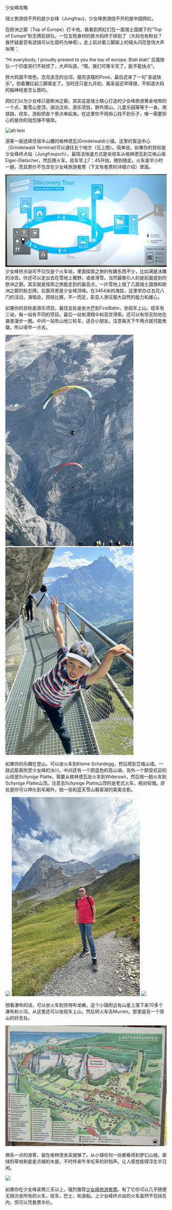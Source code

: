 少女峰攻略

瑞士旅游绕不开的是少女峰（Jungfrau)，少女峰旅游绕不开的是中国网红。

在欧洲之巅（Top of Europe）打卡地，我看到网红们在一面瑞士国旗下的“Top of Europe”标志牌前排队。一位五短身材的胖大妈终于排到了（大妈也有粉丝？我怀疑是否有滤镜可以化腐朽为神奇），走上前对着三脚架上的镜头闪亮登场大声吆喝：

“Hi everybody, I proudly present to you the top of europe. Blah blah” 后面排队一个印度哥们不耐烦了，大声叫道，“喂，我们可等半天了，能不能快点”。

胖大妈面不改色，念完该念的台词，摆完该摆的Pose，最后还来了一句“圣诞快乐”。扭着腰扛起三脚架走了。当时还只是九月初，离圣诞还早得很，不知道大妈的脑神经是怎么搭的。

网红们以为少女峰只是欧洲之巅，其实这是瑞士精心打造的少女峰旅游黄金地带的一个点，集雪山登顶，湖泊泛舟，游乐项目，野外爬山，儿童乐园等等于一身。用铁路，缆车，游船把各个景点串起来。在这里你不用担心找不到乐子，唯一需要担心的是你的钱包够不够厚。

![alt text](pics/jungfrau.png)

游客一般选择住宿半山腰的格林德瓦(Grindelwald)小镇。这里的客运中心（Grindelwald Terminal)可以通往五个地方（见上图）。简单说，如果你的目标是少女峰终点站（Jungfraujoch），最简洁快速方式是坐缆车从格林德瓦到艾格山墙Eiger-Gletscher，然后换火车。缆车早上7：45开始，随到随走。火车是半小时一趟，而且票价不包含在少女峰旅游套票（下文有套票的详细介绍）里面。

![alt text](pics/discover-tour.jpg)
少女峰终点站可不仅仅是个火车站，里面探索之旅的有趣东西不少，比如满是冰雕的冰宫。你还可以走出去在雪地上撒野，或者滑雪。当然最吸引人的是前面提到的欧洲之巅。其实就是探索之旅能走到的最高点，一片雪地上插了几面瑞士国旗和欧洲之巅的标志牌。后面背景是少女峰顶峰。在3454米的海拔，这里举办过五花八门的活动，演唱会，网球比赛，不一而足，彰显人类征服大自然的能力和雄心。

如果你的目标是游乐项目，最佳去处是坐大巴到FirstBahn，坐缆车上山。缆车有三站，每一站有不同的项目。最后一站有滑翔伞和高空滑索。还可以有惊无险地在悬崖漫步一圈。中间一站有山地三轮车，适合小朋友。注意每天下午两点就可能售罄。所以得早一点去。

<img src=pics/paraglide.png width=400>
<img src=pics/cliffwalk.jpg width=400>

如果你的乐趣在登山，可以坐火车到Kleine Scheidegg，然后爬到艾格山墙。一路近距离欣赏少女峰的冰川，中间还有一个蔚蓝色的高山湖。另外一个颇受欢迎的山径是Schynige Platte。需要从格林德瓦坐火车到Widerswii，然后倒一趟火车到Schynige Platte山顶。注意去Schynige Platte山顶的是老式火车，相对较慢。好处是你可以伸头到车厢外，拍一张和蓝天雪山翡翠湖的美美合影。

<img src=pics/hiking1.jpg width=400>
<img src=pics/hiking2.jpg width=400>
<img src=pics/hiking-lake.jpg>

想看瀑布的话，可以坐火车到劳特布龙嫩。这个小镇附近有山崖上落下来70多个瀑布和小河。从这里还可以坐缆车上山，然后转火车去Murren。那里是另一个爬山的好去处。

<img src=pics/lauterbrunnen.jpg>

佛系一点的游客，留在格林德发呆就够了。从小镇任何一处都看得到梦幻山坡。翠绿的草地和星星点缀的木屋，不时传来牛羊吃草的铃铛声。让人感觉偷得浮生半日闲。

<img src=pics/menghuan.jpg>

如果你在少女峰呆两三天以上，强烈推荐[少女峰旅游套票](https://www.jungfrau.ch/en-gb/jungfrau-travel-pass/)。有了它你可以几乎随便无限次坐所有的火车，缆车，巴士，和游船。上少女峰终点站的火车虽然不包括在内，但可以凭套票半价。

